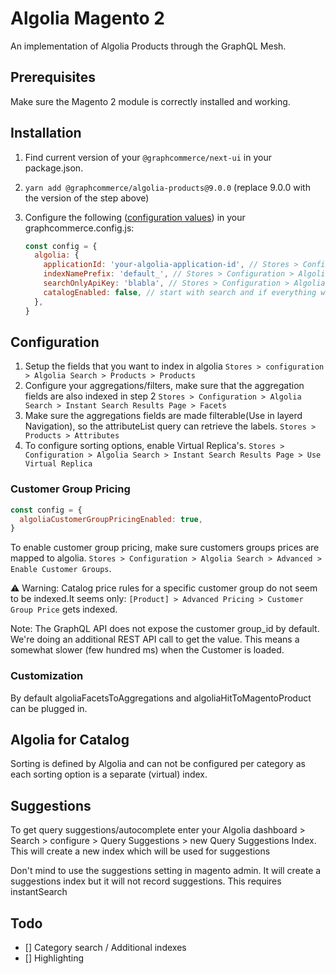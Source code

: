 # Algolia Magento 2

An implementation of Algolia Products through the GraphQL Mesh.

## Prerequisites

Make sure the Magento 2 module is correctly installed and working.

## Installation

1. Find current version of your `@graphcommerce/next-ui` in your package.json.
2. `yarn add @graphcommerce/algolia-products@9.0.0` (replace 9.0.0 with the
   version of the step above)
3. Configure the following ([configuration values](./Config.graphqls)) in your
   graphcommerce.config.js:

   ```js
   const config = {
     algolia: {
       applicationId: 'your-algolia-application-id', // Stores > Configuration > Algolia Search > Credentials and Basic Setup > Application ID
       indexNamePrefix: 'default_', // Stores > Configuration > Algolia Search > Credentials and Basic Setup > Index name prefix
       searchOnlyApiKey: 'blabla', // Stores > Configuration > Algolia Search > Credentials and Basic Setup > Search-only (public) API key
       catalogEnabled: false, // start with search and if everything works as expected, you can move on to the catalog.
     },
   }
   ```

## Configuration

1. Setup the fields that you want to index in algolia
   `Stores > configuration > Algolia Search > Products > Products`
2. Configure your aggregations/filters, make sure that the aggregation fields
   are also indexed in step 2
   `Stores > Configuration > Algolia Search > Instant Search Results Page > Facets`
3. Make sure the aggregations fields are made filterable(Use in layerd
   Navigation), so the attributeList query can retrieve the labels.
   `Stores > Products > Attributes`
4. To configure sorting options, enable Virtual Replica's.
   `Stores > Configuration > Algolia Search > Instant Search Results Page > Use Virtual Replica`

### Customer Group Pricing

```js
const config = {
  algoliaCustomerGroupPricingEnabled: true,
}
```

To enable customer group pricing, make sure customers groups prices are mapped
to algolia.
`Stores > Configuration > Algolia Search > Advanced > Enable Customer Groups`.

⚠️ Warning: Catalog price rules for a specific customer group do not seem to be
indexed.It seems only: `[Product] > Advanced Pricing > Customer Group Price`
gets indexed.

Note: The GraphQL API does not expose the customer group_id by default. We're
doing an additional REST API call to get the value. This means a somewhat slower
(few hundred ms) when the Customer is loaded.

### Customization

By default algoliaFacetsToAggregations and algoliaHitToMagentoProduct can be
plugged in.

## Algolia for Catalog

Sorting is defined by Algolia and can not be configured per category as each
sorting option is a separate (virtual) index.

## Suggestions

To get query suggestions/autocomplete enter your Algolia dashboard > Search >
configure > Query Suggestions > new Query Suggestions Index. This will create a
new index which will be used for suggestions

Don't mind to use the suggestions setting in magento admin. It will create a
suggestions index but it will not record suggestions. This requires
instantSearch

## Todo

- [] Category search / Additional indexes
- [] Highlighting
